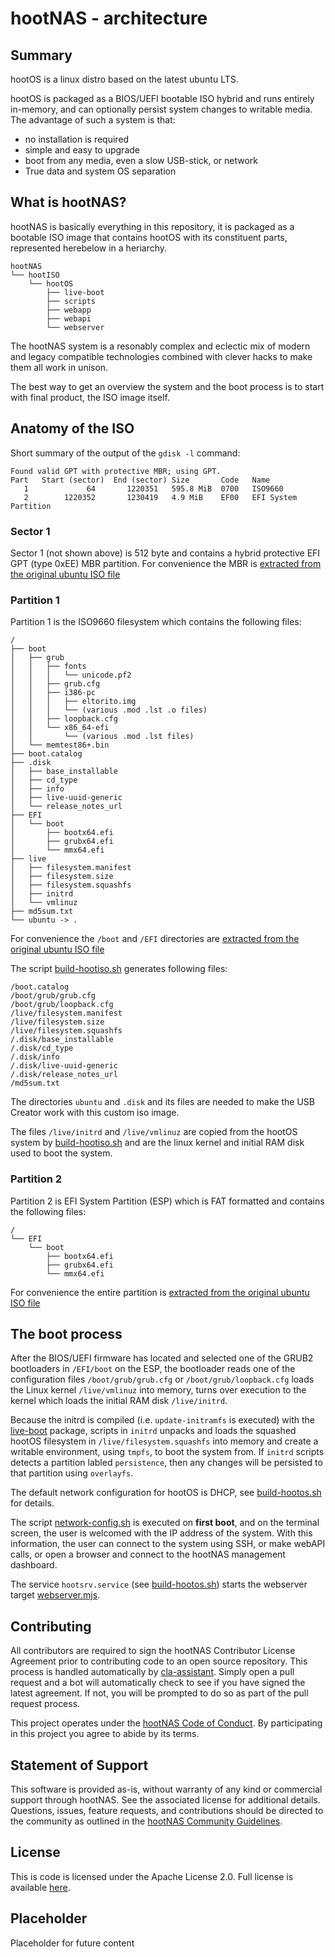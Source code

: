 # hootNAS - architecture

## Summary
hootOS is a linux distro based on the latest ubuntu LTS.

hootOS is packaged as a BIOS/UEFI bootable ISO hybrid and runs entirely 
in-memory, and can optionally persist system changes to writable media. 
The advantage of such a system is that: 

* no installation is required
* simple and easy to upgrade
* boot from any media, even a slow USB-stick, or network
* True data and system OS separation 

## What is hootNAS?
hootNAS is basically everything in this repository, it is packaged as a
bootable ISO image that contains hootOS with its constituent parts, represented 
herebelow in a heriarchy.

```
hootNAS
└── hootISO
    └── hootOS
        ├── live-boot
        ├── scripts
        ├── webapp
        ├── webapi
        └── webserver
```

The hootNAS system is a resonably complex and eclectic mix of modern and
legacy compatible technologies combined with clever hacks to make them all 
work in unison. 

The best way to get an overview the system and the boot process is to start 
with final product, the ISO image itself.

## Anatomy of the ISO
Short summary of the output of the `gdisk -l` command:
```
Found valid GPT with protective MBR; using GPT.
Part   Start (sector)  End (sector) Size       Code   Name
   1             64       1220351   595.8 MiB  0700   ISO9660
   2        1220352       1230419   4.9 MiB    EF00   EFI System Partition
```

### Sector 1
Sector 1 (not shown above) is 512 byte and contains a hybrid protective 
EFI GPT (type 0xEE) MBR partition. For convenience the MBR is 
[extracted from the original ubuntu ISO file](/hoot-os/assets/README.md)

### Partition 1
Partition 1 is the ISO9660 filesystem which contains the following files:
```
/
├── boot
│   ├── grub
│   │   ├── fonts
│   │   │   └── unicode.pf2
│   │   ├── grub.cfg
│   │   ├── i386-pc
│   │   │   ├── eltorito.img
│   │   │   └── (various .mod .lst .o files)
│   │   ├── loopback.cfg
│   │   └── x86_64-efi
│   │       └── (various .mod .lst files)
│   └── memtest86+.bin
├── boot.catalog
├── .disk
│   ├── base_installable
│   ├── cd_type
│   ├── info
│   ├── live-uuid-generic
│   └── release_notes_url
├── EFI
│   └── boot
│       ├── bootx64.efi
│       ├── grubx64.efi
│       └── mmx64.efi
├── live
│   ├── filesystem.manifest
│   ├── filesystem.size
│   ├── filesystem.squashfs
│   ├── initrd
│   └── vmlinuz
├── md5sum.txt
└── ubuntu -> .
```
For convenience the `/boot` and `/EFI` directories are 
[extracted from the original ubuntu ISO file](/hoot-os/assets/README.md)

The script [build-hootiso.sh](/hoot-os/build-hootiso.sh) generates following 
files:
```
/boot.catalog 
/boot/grub/grub.cfg
/boot/grub/loopback.cfg
/live/filesystem.manifest
/live/filesystem.size
/live/filesystem.squashfs
/.disk/base_installable
/.disk/cd_type
/.disk/info
/.disk/live-uuid-generic
/.disk/release_notes_url
/md5sum.txt
```
The directories `ubuntu` and `.disk` and its files are needed to make the USB 
Creator work with this custom iso image. 

The files `/live/initrd` and `/live/vmlinuz` are copied from the hootOS 
system by [build-hootiso.sh](/hoot-os/build-hootiso.sh) and are the
linux kernel and initial RAM disk used to boot the system.

### Partition 2
Partition 2 is EFI System Partition (ESP) which is FAT formatted and contains 
the following files:
```
/
└── EFI
    └── boot
        ├── bootx64.efi
        ├── grubx64.efi
        └── mmx64.efi
```

For convenience the entire partition is 
[extracted from the original ubuntu ISO file](/hoot-os/assets/README.md)

## The boot process
After the BIOS/UEFI firmware has located and selected one of the GRUB2 
bootloaders in `/EFI/boot` on the ESP, the bootloader reads one of the 
configuration files `/boot/grub/grub.cfg` or `/boot/grub/loopback.cfg` loads 
the Linux kernel `/live/vmlinuz` into memory, turns over execution to the 
kernel which loads the initial RAM disk `/live/initrd`. 

Because the initrd is compiled (i.e. `update-initramfs` is executed) with the 
[live-boot](/live-boot/README.md) package, scripts in `initrd` unpacks and 
loads the squashed hootOS filesystem in `/live/filesystem.squashfs` into memory 
and create a writable environment, using `tmpfs`, to boot the system from. If 
`initrd` scripts detects a partition labled `persistence`, then any changes 
will be persisted to that partition using `overlayfs`.

The default network configuration for hootOS is DHCP, see 
[build-hootos.sh](/hoot-os/build-hootos.sh) for details.

The script [network-config.sh](/tty/README.md) is executed on **first boot**, 
and on the terminal screen, the user is welcomed with the IP address of the 
system. With this information, the user can connect to the system using SSH, 
or make webAPI calls, or open a browser and connect to the hootNAS management 
dashboard.

The service `hootsrv.service` (see [build-hootos.sh](/hoot-os/build-hootos.sh)) 
starts the webserver target [webserver.mjs](/webserver/webserver.mjs).

## Contributing

All contributors are required to sign the hootNAS Contributor License Agreement 
prior to contributing code to an open source repository. This process is 
handled automatically by [cla-assistant](https://cla-assistant.io/). 
Simply open a pull request and a bot will automatically check to see if you 
have signed the latest agreement. If not, you will be prompted to do so as part 
of the pull request process. 

This project operates under the [hootNAS Code of Conduct](#placeholder). By 
participating in this project you agree to abide by its terms. 

## Statement of Support

This software is provided as-is, without warranty of any kind or commercial 
support through hootNAS. See the associated license for additional details. 
Questions, issues, feature requests, and contributions should be directed to 
the community as outlined in the [hootNAS Community Guidelines](#placeholder).

## License

This is code is licensed under the Apache License 2.0. Full license is 
available [here](/LICENSE).

## Placeholder

Placeholder for future content